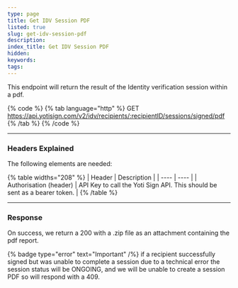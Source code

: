 ```yaml
---
type: page
title: Get IDV Session PDF
listed: true
slug: get-idv-session-pdf
description: 
index_title: Get IDV Session PDF
hidden: 
keywords: 
tags: 
---
```


This endpoint will return the result of the Identity verification session within a pdf.

{% code %}
{% tab language="http" %}
GET https://api.yotisign.com/v2/idv/recipients/:recipientID/sessions/signed/pdf
{% /tab %}
{% /code %}

---

### Headers Explained

The following elements are needed:

{% table widths="208" %}
| Header | Description | 
| ---- | ---- | 
| Authorisation (header) | API Key to call the Yoti Sign API. This should be sent as a bearer token. | 
{% /table %}

---

### Response

On success, we return a 200 with a .zip file as an attachment containing the pdf report.

{% badge type="error" text="Important" /%} if a recipient successfully signed but was unable to complete a session due to a technical error the session status will be ONGOING, and we will be unable to create a session PDF so will respond with a 409.